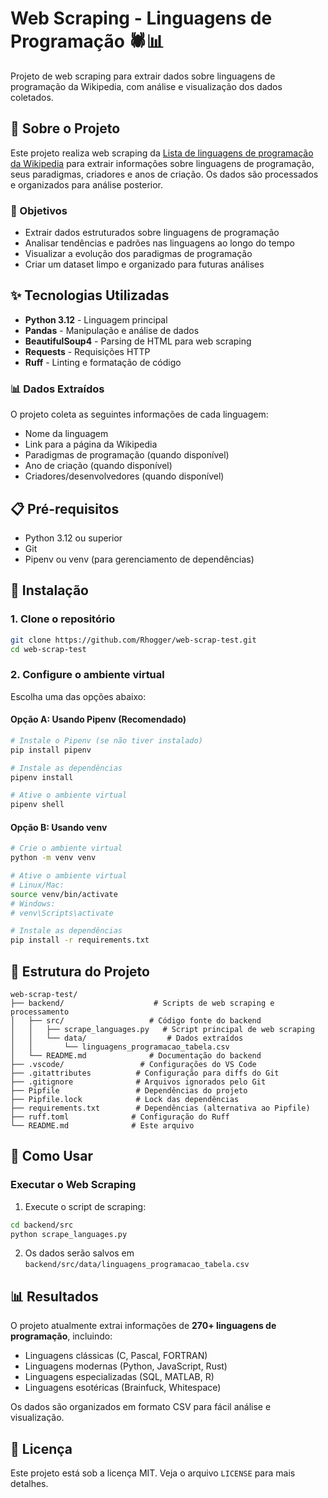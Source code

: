 # Web Scraping - Linguagens de Programação 🕷️📊

Projeto de web scraping para extrair dados sobre linguagens de programação da Wikipedia, com análise e visualização dos dados coletados.

## 📖 Sobre o Projeto

Este projeto realiza web scraping da [Lista de linguagens de programação da Wikipedia](https://pt.wikipedia.org/wiki/Lista_de_linguagens_de_programa%C3%A7%C3%A3o) para extrair informações sobre linguagens de programação, seus paradigmas, criadores e anos de criação. Os dados são processados e organizados para análise posterior.

### 🎯 Objetivos

- Extrair dados estruturados sobre linguagens de programação
- Analisar tendências e padrões nas linguagens ao longo do tempo
- Visualizar a evolução dos paradigmas de programação
- Criar um dataset limpo e organizado para futuras análises

## ✨ Tecnologias Utilizadas

- **Python 3.12** - Linguagem principal
- **Pandas** - Manipulação e análise de dados
- **BeautifulSoup4** - Parsing de HTML para web scraping
- **Requests** - Requisições HTTP
- **Ruff** - Linting e formatação de código

### 📊 Dados Extraídos

O projeto coleta as seguintes informações de cada linguagem:

- Nome da linguagem
- Link para a página da Wikipedia
- Paradigmas de programação (quando disponível)
- Ano de criação (quando disponível)
- Criadores/desenvolvedores (quando disponível)

## 📋 Pré-requisitos

- Python 3.12 ou superior
- Git
- Pipenv ou venv (para gerenciamento de dependências)

## 🔧 Instalação

### 1. Clone o repositório

```bash
git clone https://github.com/Rhogger/web-scrap-test.git
cd web-scrap-test
```

### 2. Configure o ambiente virtual

Escolha uma das opções abaixo:

#### Opção A: Usando Pipenv (Recomendado)

```bash
# Instale o Pipenv (se não tiver instalado)
pip install pipenv

# Instale as dependências
pipenv install

# Ative o ambiente virtual
pipenv shell
```

#### Opção B: Usando venv

```bash
# Crie o ambiente virtual
python -m venv venv

# Ative o ambiente virtual
# Linux/Mac:
source venv/bin/activate
# Windows:
# venv\Scripts\activate

# Instale as dependências
pip install -r requirements.txt
```

## 📁 Estrutura do Projeto

```text
web-scrap-test/
├── backend/                    # Scripts de web scraping e processamento
│   ├── src/                   # Código fonte do backend
│   │   ├── scrape_languages.py   # Script principal de web scraping
│   │   └── data/                  # Dados extraídos
│   │       └── linguagens_programacao_tabela.csv
│   └── README.md              # Documentação do backend
├── .vscode/                 # Configurações do VS Code
├── .gitattributes          # Configuração para diffs do Git
├── .gitignore              # Arquivos ignorados pelo Git
├── Pipfile                 # Dependências do projeto
├── Pipfile.lock            # Lock das dependências
├── requirements.txt        # Dependências (alternativa ao Pipfile)
├── ruff.toml              # Configuração do Ruff
└── README.md              # Este arquivo
```

## 🚀 Como Usar

### Executar o Web Scraping

1. Execute o script de scraping:

```bash
cd backend/src
python scrape_languages.py
```

2. Os dados serão salvos em `backend/src/data/linguagens_programacao_tabela.csv`

## 📊 Resultados

O projeto atualmente extrai informações de **270+ linguagens de programação**, incluindo:

- Linguagens clássicas (C, Pascal, FORTRAN)
- Linguagens modernas (Python, JavaScript, Rust)
- Linguagens especializadas (SQL, MATLAB, R)
- Linguagens esotéricas (Brainfuck, Whitespace)

Os dados são organizados em formato CSV para fácil análise e visualização.



## 📄 Licença

Este projeto está sob a licença MIT. Veja o arquivo `LICENSE` para mais detalhes.
